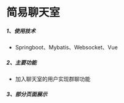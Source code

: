 # 简易聊天室
##### 1、使用技术
- Springboot、Mybatis、Websocket、Vue
##### 2、主要功能
- 加入聊天室的用户实现群聊功能
##### 3、部分页面展示
